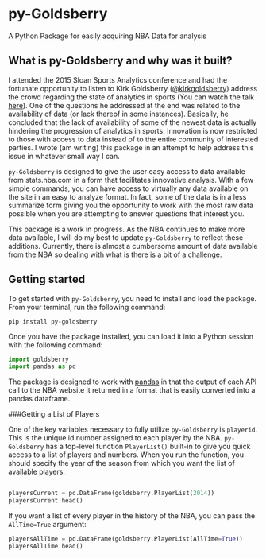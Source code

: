 # py-Goldsberry
A Python Package for easily acquiring NBA Data for analysis

## What is py-Goldsberry and why was it built?

I attended the 2015 Sloan Sports Analytics conference and had the fortunate opportunity to listen to Kirk Goldsberry ([@kirkgoldsberry](http://twitter.com/kirkgoldsberry)) address the crowd regarding the state of analytics in sports (You can watch the talk [here](https://www.youtube.com/watch?v=wLf2hLHlFI8)). One of the questions he addressed at the end was related to the availability of data (or lack thereof in some instances). Basically, he concluded that the lack of availability of some of the newest data is actually hindering the progression of analytics in sports. Innovation is now restricted to those with access to data instead of to the entire community of interested parties. I wrote (am writing) this package in an attempt to help address this issue in whatever small way I can. 

`py-Goldsberry` is designed to give the user easy access to data available from stats.nba.com in a form that facilitates innovative analysis. With a few simple commands, you can have access to virtually any data available on the site in an easy to analyze format. In fact, some of the data is in a less summarize form giving you the opportunity to work with the most raw data possible when you are attempting to answer questions that interest you.

This package is a work in progress. As the NBA continues to make more data available, I will do my best to update `py-Goldsberry` to reflect these additions. Currently, there is almost a cumbersome amount of data available from the NBA so dealing with what is there is a bit of a challenge. 

## Getting started
To get started with `py-Goldsberry`, you need to install and load the package. From your terminal, run the following command:

```
pip install py-goldsberry
```

Once you have the package installed, you can load it into a Python session with the following command:

```python
import goldsberry
import pandas as pd
```

The package is designed to work with [pandas](http://pandas.pydata.org/) in that the output of each API call to the NBA website it returned in a format that is easily converted into a pandas dataframe. 

###Getting a List of Players

One of the key variables necessary to fully utilize `py-Goldsberry` is `playerid`. This is the unique id number assigned to each player by the NBA. `py-Goldsberry` has a top-level function `PlayerList()` built-in to give you quick access to a list of players and numbers. When you run the function, you should specify the year of the season from which you want the list of available players. 

```python

playersCurrent = pd.DataFrame(goldsberry.PlayerList(2014))
playersCurrent.head()
```

If you want a list of every player in the history of the NBA, you can pass the `AllTime=True` argument:

```python
playersAllTime = pd.DataFrame(goldsberry.PlayerList(AllTime=True))
playersAllTime.head()
```